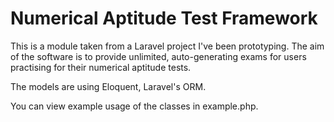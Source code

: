 # Numerical Aptitude Test Framework
This is a module taken from a Laravel project I've been prototyping. 
The aim of the software is to provide unlimited, auto-generating 
exams for users practising for their numerical aptitude tests. 

The models are using Eloquent, Laravel's ORM. 
 
You can view example usage of the classes in example.php.
